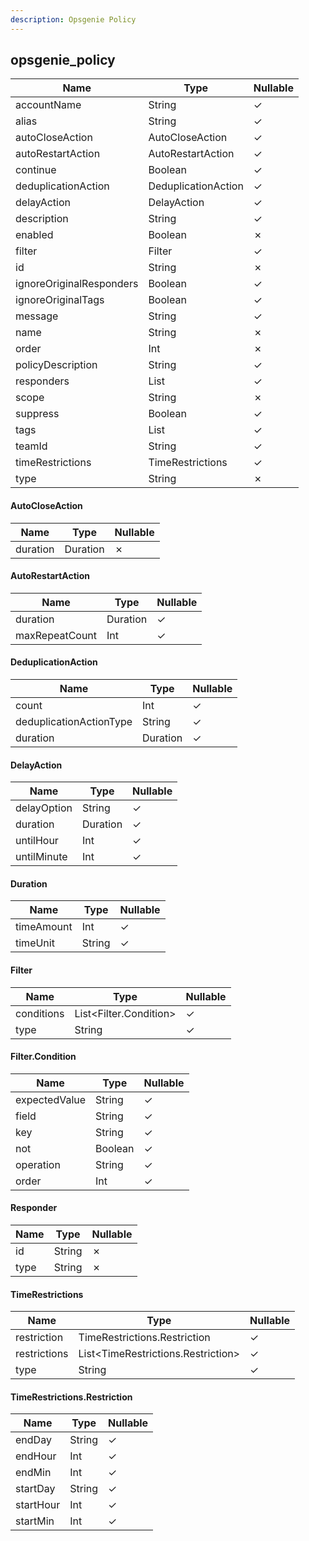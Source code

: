 ```yaml
---
description: Opsgenie Policy
---
```

opsgenie_policy
---------------

| **Name**                 | **Type**            | **Nullable** |
| ------------------------ | ------------------- | ------------ |
| accountName              | String              | &check;      |
| alias                    | String              | &check;      |
| autoCloseAction          | AutoCloseAction     | &check;      |
| autoRestartAction        | AutoRestartAction   | &check;      |
| continue                 | Boolean             | &check;      |
| deduplicationAction      | DeduplicationAction | &check;      |
| delayAction              | DelayAction         | &check;      |
| description              | String              | &check;      |
| enabled                  | Boolean             | &cross;      |
| filter                   | Filter              | &check;      |
| id                       | String              | &cross;      |
| ignoreOriginalResponders | Boolean             | &check;      |
| ignoreOriginalTags       | Boolean             | &check;      |
| message                  | String              | &check;      |
| name                     | String              | &cross;      |
| order                    | Int                 | &cross;      |
| policyDescription        | String              | &check;      |
| responders               | List<Responder>     | &check;      |
| scope                    | String              | &cross;      |
| suppress                 | Boolean             | &check;      |
| tags                     | List<String>        | &check;      |
| teamId                   | String              | &check;      |
| timeRestrictions         | TimeRestrictions    | &check;      |
| type                     | String              | &cross;      |

#### AutoCloseAction
| **Name** | **Type** | **Nullable** |
| -------- | -------- | ------------ |
| duration | Duration | &cross;      |

#### AutoRestartAction
| **Name**       | **Type** | **Nullable** |
| -------------- | -------- | ------------ |
| duration       | Duration | &check;      |
| maxRepeatCount | Int      | &check;      |

#### DeduplicationAction
| **Name**                | **Type** | **Nullable** |
| ----------------------- | -------- | ------------ |
| count                   | Int      | &check;      |
| deduplicationActionType | String   | &check;      |
| duration                | Duration | &check;      |

#### DelayAction
| **Name**    | **Type** | **Nullable** |
| ----------- | -------- | ------------ |
| delayOption | String   | &check;      |
| duration    | Duration | &check;      |
| untilHour   | Int      | &check;      |
| untilMinute | Int      | &check;      |

#### Duration
| **Name**   | **Type** | **Nullable** |
| ---------- | -------- | ------------ |
| timeAmount | Int      | &check;      |
| timeUnit   | String   | &check;      |

#### Filter
| **Name**   | **Type**               | **Nullable** |
| ---------- | ---------------------- | ------------ |
| conditions | List<Filter.Condition> | &check;      |
| type       | String                 | &check;      |

#### Filter.Condition
| **Name**      | **Type** | **Nullable** |
| ------------- | -------- | ------------ |
| expectedValue | String   | &check;      |
| field         | String   | &check;      |
| key           | String   | &check;      |
| not           | Boolean  | &check;      |
| operation     | String   | &check;      |
| order         | Int      | &check;      |

#### Responder
| **Name** | **Type** | **Nullable** |
| -------- | -------- | ------------ |
| id       | String   | &cross;      |
| type     | String   | &cross;      |

#### TimeRestrictions
| **Name**     | **Type**                           | **Nullable** |
| ------------ | ---------------------------------- | ------------ |
| restriction  | TimeRestrictions.Restriction       | &check;      |
| restrictions | List<TimeRestrictions.Restriction> | &check;      |
| type         | String                             | &check;      |

#### TimeRestrictions.Restriction
| **Name**  | **Type** | **Nullable** |
| --------- | -------- | ------------ |
| endDay    | String   | &check;      |
| endHour   | Int      | &check;      |
| endMin    | Int      | &check;      |
| startDay  | String   | &check;      |
| startHour | Int      | &check;      |
| startMin  | Int      | &check;      |
